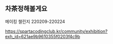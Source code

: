 ## 차茶정해볼게요

메이킹 챌린지
220209-220224

https://spartacodingclub.kr/community/exhibition?exh_id=621ae9b9610355f0203f4c9b

